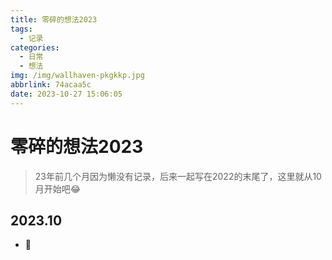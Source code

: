 ```yaml
---
title: 零碎的想法2023
tags:
  - 记录
categories:
  - 日常
  - 想法
img: /img/wallhaven-pkgkkp.jpg
abbrlink: 74acaa5c
date: 2023-10-27 15:06:05
---
```


# 零碎的想法2023

> 23年前几个月因为懒没有记录，后来一起写在2022的末尾了，这里就从10月开始吧😂

## 2023.10

- 🍖